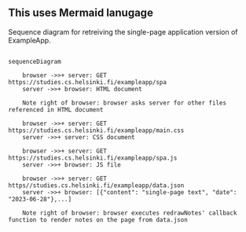 ## This uses Mermaid lanugage

Sequence diagram for retreiving the single-page application version of ExampleApp.

```mermaid

sequenceDiagram

	browser ->>+ server: GET https://studies.cs.helsinki.fi/exampleapp/spa
	server ->>+ browser: HTML document

	Note right of browser: browser asks server for other files referenced in HTML document

	browser ->>+ server: GET https://studies.cs.helsinki.fi/exampleapp/main.css
	server ->>+ server: CSS document

	browser ->>+ server: GET https://studies.cs.helsinki.fi/exampleapp/spa.js
	server ->>+ browser: JS file

	browser ->>+ server: GET https//studies.cs.helsinki.fi/exampleapp/data.json
	server ->>+ browser: [{"content": "single-page text", "date": "2023-06-28"},...]

	Note right of browser: browser executes redrawNotes' callback function to render notes on the page from data.json

```